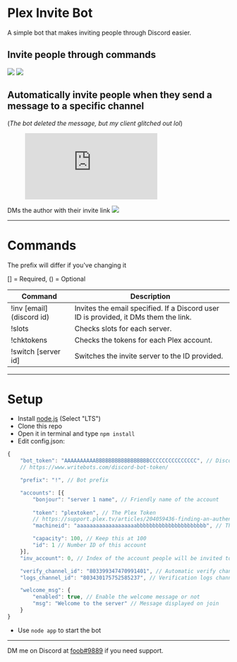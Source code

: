 
# Plex Invite Bot

A simple bot that makes inviting people through Discord easier.

  
## Invite people through commands
<img  src='https://media.discordapp.net/attachments/803420577540603944/812355628017647656/unknown.png'>

<img  src='https://media.discordapp.net/attachments/803420577540603944/812355709429743626/unknown.png'>

## Automatically invite people when they send a message to a specific channel

(*The bot deleted the message, but my client glitched out lol*)

<figure  class="video_container">
<iframe  src="https://i.gyazo.com/10561ad7466ce6dbee92fa5a87c7a1ff.mp4"  frameborder="0"  allowfullscreen="true">  </iframe>
</figure>
DMs the author with their invite link

<img  src='https://media.discordapp.net/attachments/803420577540603944/812356479796641792/unknown.png'>

---
# Commands

The prefix will differ if you've changing it

[] = Required, () = Optional

|Command|Description|
|---|---|
|!inv [email] (discord id)|Invites the email specified. If a Discord user ID is provided, it DMs them the link.|
|!slots|Checks slots for each server.|
|!chktokens|Checks the tokens for each Plex account.|
|!switch [server id]|Switches the invite server to the ID provided.|

---
# Setup

- Install [node.js](https://nodejs.org/en/) (Select "LTS")
- Clone this repo
- Open it in terminal and type `npm install`
- Edit config.json:
```js
{
    "bot_token": "AAAAAAAAAABBBBBBBBBBBBBBBBBCCCCCCCCCCCCCCC", // Discord bot token
    // https://www.writebots.com/discord-bot-token/

    "prefix": "!", // Bot prefix

    "accounts": [{
        "bonjour": "server 1 name", // Friendly name of the account
        
        "token": "plextoken", // The Plex Token
        // https://support.plex.tv/articles/204059436-finding-an-authentication-token-x-plex-token/
        "machineid": "aaaaaaaaaaaaaaaaaaabbbbbbbbbbbbbbbbbbbbbb", // The machine identifier

        "capacity": 100, // Keep this at 100
        "id": 1 // Number ID of this account
    }],
    "inv_account": 0, // Index of the account people will be invited to, starts at 0

    "verify_channel_id": "803399347470991401", // Automatic verify channel id
    "logs_channel_id": "803430175752585237", // Verification logs channel

    "welcome_msg": {
        "enabled": true, // Enable the welcome message or not
        "msg": "Welcome to the server" // Message displayed on join
    }
}
```
- Use `node app` to start the bot

---

DM me on Discord at [foob#9889](https://discord.com/users/219541416760705024) if you need support.